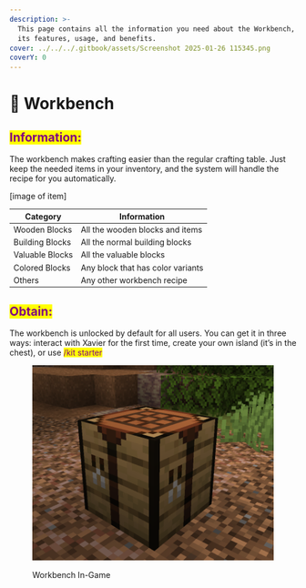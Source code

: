 ```yaml
---
description: >-
  This page contains all the information you need about the Workbench, including
  its features, usage, and benefits.
cover: ../../../.gitbook/assets/Screenshot 2025-01-26 115345.png
coverY: 0
---
```


# 🔨 Workbench

## <mark style="color:purple;">Information:</mark>

The workbench makes crafting easier than the regular crafting table. Just keep the needed items in your inventory, and the system will handle the recipe for you automatically.

\[image of item]

| Category        | Information                       |
| --------------- | --------------------------------- |
| Wooden Blocks   | All the wooden blocks and items   |
| Building Blocks | All the normal building blocks    |
| Valuable Blocks | All the valuable blocks           |
| Colored Blocks  | Any block that has color variants |
| Others          | Any other workbench recipe        |

## <mark style="color:purple;">Obtain:</mark>

The workbench is unlocked by default for all users. You can get it in three ways: interact with Xavier for the first time, create your own island (it’s in the chest), or use <mark style="color:purple;">/kit starter</mark>

<figure><img src="../../../.gitbook/assets/image.png" alt=""><figcaption><p>Workbench In-Game</p></figcaption></figure>
